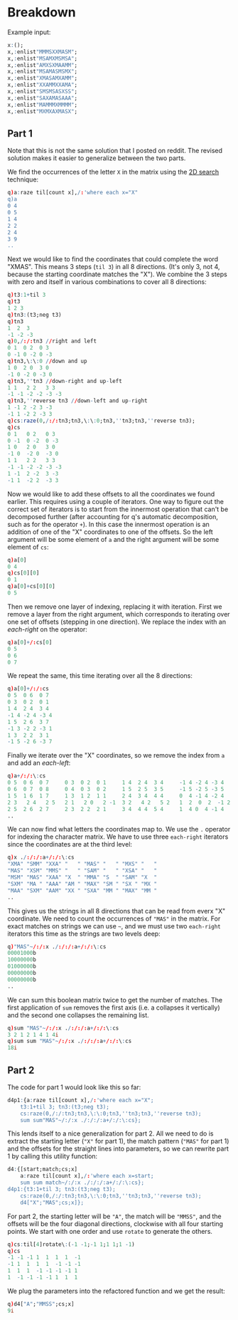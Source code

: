 # Breakdown

Example input:
```q
x:();
x,:enlist"MMMSXXMASM";
x,:enlist"MSAMXMSMSA";
x,:enlist"AMXSXMAAMM";
x,:enlist"MSAMASMSMX";
x,:enlist"XMASAMXAMM";
x,:enlist"XXAMMXXAMA";
x,:enlist"SMSMSASXSS";
x,:enlist"SAXAMASAAA";
x,:enlist"MAMMMXMMMM";
x,:enlist"MXMXAXMASX";
```

## Part 1
Note that this is not the same solution that I posted on reddit. The revised solution makes it
easier to generalize between the two parts.

We find the occurrences of the letter `X` in the matrix using the
[2D search](../utils/patterns.md#2d-search) technique:
```q
q)a:raze til[count x],/:'where each x="X"
q)a
0 4
0 5
1 4
2 2
2 4
3 9
..
```
Next we would like to find the coordinates that could complete the word "XMAS". This means 3 steps
(`til 3`) in all 8 directions. (It's only 3, not 4, because the starting coordinate matches the
"X"). We combine the 3 steps with zero and itself in various combinations to cover all 8 directions:
```q
q)t3:1+til 3
q)t3
1 2 3
q)tn3:(t3;neg t3)
q)tn3
1  2  3
-1 -2 -3
q)0,/:/:tn3 //right and left
0 1  0 2  0 3
0 -1 0 -2 0 -3
q)tn3,\:\:0 //down and up
1 0  2 0  3 0
-1 0 -2 0 -3 0
q)tn3,''tn3 //down-right and up-left
1 1   2 2   3 3
-1 -1 -2 -2 -3 -3
q)tn3,''reverse tn3 //down-left and up-right
1 -1 2 -2 3 -3
-1 1 -2 2 -3 3
q)cs:raze(0,/:/:tn3;tn3,\:\:0;tn3,''tn3;tn3,''reverse tn3);
q)cs
0 1   0 2   0 3
0 -1  0 -2  0 -3
1 0   2 0   3 0
-1 0  -2 0  -3 0
1 1   2 2   3 3
-1 -1 -2 -2 -3 -3
1 -1  2 -2  3 -3
-1 1  -2 2  -3 3
```
Now we would like to add these offsets to all the coordinates we found earlier. This requires using
a couple of iterators. One way to figure out the correct set of iterators is to start from the
innermost operation that can't be decomposed further (after accounting for q's automatic
decomposition, such as for the operator `+`). In this case the innermost operation is an addition
of one of the "X" coordinates to one of the offsets. So the left argument will be some element of
`a` and the right argument will be some element of `cs`:
```q
q)a[0]
0 4
q)cs[0][0]
0 1
q)a[0]+cs[0][0]
0 5
```
Then we remove one layer of indexing, replacing it with iteration. First we remove a layer from
the right argument, which corresponds to iterating over one set of offsets (stepping in one
direction). We replace the index with an _each-right_ on the operator:
```q
q)a[0]+/:cs[0]
0 5
0 6
0 7
```
We repeat the same, this time iterating over all the 8 directions:
```q
q)a[0]+/:/:cs
0 5  0 6  0 7
0 3  0 2  0 1
1 4  2 4  3 4
-1 4 -2 4 -3 4
1 5  2 6  3 7
-1 3 -2 2 -3 1
1 3  2 2  3 1
-1 5 -2 6 -3 7
```
Finally we iterate over the "X" coordinates, so we remove the index from `a` and add an _each-left_:
```q
q)a+/:/:\:cs
0 5  0 6  0 7     0 3  0 2  0 1     1 4  2 4  3 4     -1 4 -2 4 -3 4    1 5  2 6  3 7     -1 3 -2 ..
0 6  0 7  0 8     0 4  0 3  0 2     1 5  2 5  3 5     -1 5 -2 5 -3 5    1 6  2 7  3 8     -1 4 -2 ..
1 5  1 6  1 7     1 3  1 2  1 1     2 4  3 4  4 4     0  4 -1 4 -2 4    2 5  3 6  4 7     0  3 -1 ..
2 3   2 4   2 5   2 1   2 0   2 -1  3 2   4 2   5 2   1  2  0  2  -1 2  3 3   4 4   5 5   1  1  0 ..
2 5  2 6  2 7     2 3  2 2  2 1     3 4  4 4  5 4     1  4 0  4 -1 4    3 5  4 6  5 7     1  3 0  ..
..
```
We can now find what letters the coordinates map to. We use the `.` operator for indexing the
character matrix. We have to use three `each-right` iterators since the coordinates are at the third
level:
```q
q)x ./:/:/:a+/:/:\:cs
"XMA" "SMM" "XXA" "   " "MAS" "   " "MXS" "   "
"MAS" "XSM" "MMS" "   " "SAM" "   " "XSA" "   "
"MSM" "MAS" "XAA" "X  " "MMA" "S  " "SAM" "X  "
"SXM" "MA " "AAA" "AM " "MAX" "SM " "SX " "MX "
"MAA" "SXM" "AAM" "XX " "SXA" "MM " "MAX" "MM "
..
```
This gives us the strings in all 8 directions that can be read from everx "X" coordinate. We need to
count the occurrences of `"MAS"` in the matrix. For exact matches on strings we can use `~`, and we
must use two `each-right` iterators this time as the strings are two levels deep:
```q
q)"MAS"~/:/:x ./:/:/:a+/:/:\:cs
00001000b
10000000b
01000000b
00000000b
00000000b
..
```
We can sum this boolean matrix twice to get the number of matches. The first application of `sum`
removes the first axis (i.e. a collapses it vertically) and the second one collapses the remaining
list.
```q
q)sum "MAS"~/:/:x ./:/:/:a+/:/:\:cs
3 2 1 2 1 4 1 4i
q)sum sum "MAS"~/:/:x ./:/:/:a+/:/:\:cs
18i
```

## Part 2
The code for part 1 would look like this so far:
```q
d4p1:{a:raze til[count x],/:'where each x="X";
    t3:1+til 3; tn3:(t3;neg t3);
    cs:raze(0,/:/:tn3;tn3,\:\:0;tn3,''tn3;tn3,''reverse tn3);
    sum sum"MAS"~/:/:x ./:/:/:a+/:/:\:cs};
```
This lends itself to a nice generalization for part 2. All we need to do is extract the starting
letter (`"X"` for part 1), the match pattern (`"MAS"` for part 1) and the offsets for the straight
lines into parameters, so we can rewrite part 1 by calling this utility function:
```q
d4:{[start;match;cs;x]
    a:raze til[count x],/:'where each x=start;
    sum sum match~/:/:x ./:/:/:a+/:/:\:cs};
d4p1:{t3:1+til 3; tn3:(t3;neg t3);
    cs:raze(0,/:/:tn3;tn3,\:\:0;tn3,''tn3;tn3,''reverse tn3);
    d4["X";"MAS";cs;x]};
```
For part 2, the starting letter will be `"A"`, the match will be `"MMSS"`, and the offsets will be
the four diagonal directions, clockwise with all four starting points. We start with one order and
use `rotate` to generate the others.
```q
q)cs:til[4]rotate\:(-1 -1;-1 1;1 1;1 -1)
q)cs
-1 -1 -1 1  1  1  1  -1
-1 1  1  1  1  -1 -1 -1
1  1  1  -1 -1 -1 -1 1
1  -1 -1 -1 -1 1  1  1
```
We plug the parameters into the refactored function and we get the result:
```q
q)d4["A";"MMSS";cs;x]
9i
```
